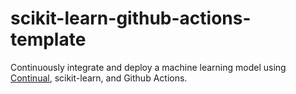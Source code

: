 # scikit-learn-github-actions-template

Continuously integrate and deploy a machine learning model using <a href="https://continual.ai">Continual</a>, scikit-learn, and Github Actions.

